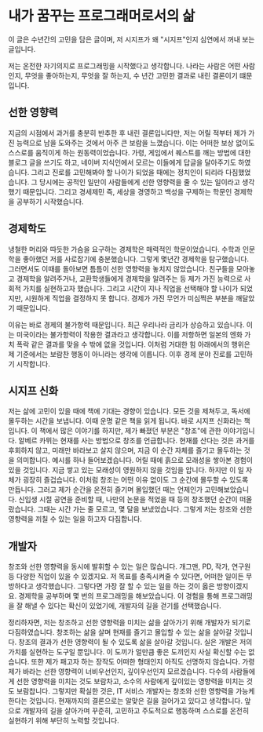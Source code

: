 # 내가 꿈꾸는 프로그래머로서의 삶

이 글은 수년간의 고민을 담은 글이며, 저 시지프가 왜 "시지프"인지 심연에서 꺼내 보는 글입니다.

저는 온전한 자기의지로 프로그래밍을 시작했다고 생각합니다. 나라는 사람은 어떤 사람인지, 무엇을 좋아하는지, 무엇을 잘 하는지, 수 년간 고민한 결과로 내린 결론이기 떄문입니다.

## 선한 영향력

지금의 시점에서 과거를 충분히 반추한 후 내린 결론입니다만, 저는 어릴 적부터 제가 가진 능력으로 남을 도와주는 것에서 아주 큰 보람을 느꼈습니다. 이는 어떠한 보상 없이도 스스로를 움직이게 하는 원동력이었습니다. 가령, 게임에서 퀘스트를 깨는 방법에 대한 블로그 글을 쓰기도 하고, 네이버 지식인에서 모르는 이들에게 답글을 달아주기도 하였습니다. 그리고 진로를 고민해봐야 할 나이가 되었을 때에는 정치인이 되리라 다짐했었습니다. 그 당시에는 공적인 일만이 사람들에게 선한 영향력을 줄 수 있는 일이라고 생각했기 때문입니다. 그리고 경세제민 즉, 세상을 경영하고 백성을 구제하는 학문인 경제학을 공부하기 시작했습니다.

## 경제학도

냉철한 머리와 따듯한 가슴을 요구하는 경제학은 매력적인 학문이었습니다. 수학과 인문학을 좋아했던 저를 사로잡기에 충분했습니다. 그렇게 몇년간 경제학을 탐구했습니다. 그러면서도 이때를 돌아보면 틈틈이 선한 영향력을 놓치지 않았습니다. 친구들을 모아놓고 경제학을 알려주거나, 교환학생들에게 경제학을 알려주는 등 제가 가진 능력으로 사회적 가치를 실현하고자 했습니다. 그리고 시간이 지나 직업을 선택해야 할 나이가 되었지만, 시원하게 직업을 결정하지 못 합니다. 경제가 가진 무언가 미심쩍은 부분을 깨달았기 때문입니다.

이유는 바로 경제의 불가항력 때문입니다. 최근 우리나라 금리가 상승하고 있습니다. 이는 미국이라는 불가항력이 작용한 결과라고 생각합니다. 이를 저항하면 일본의 엔화 가치 폭락 같은 결과를 맞을 수 밖에 없을 것입니다. 이처럼 거대한 힘 아래에서의 행위은 제 기준에서는 보람찬 행동이 아니라는 생각에 이릅니다. 이후 경제 분야 진로를 고민하기 시작합니다.

## 시지프 신화

저는 삶에 고민이 있을 때에 책에 기대는 경향이 있습니다. 모든 것을 제쳐두고, 독서에 몰두하는 시간을 보냅니다. 이때 운명 같은 책을 읽게 됩니다. 바로 시지프 신화라는 책입니다. 이 책에서 많은 이야기를 하지만, 제가 빠졌던 부분은 "창조"에 관한 이야기입니다. 알베르 카뮈는 현재를 사는 방법으로 창조를 언급합니다. 현재를 산다는 것은 과거를 후회하지 않고, 미래만 바라보고 살지 않으며, 지금 이 순간 자체를 즐기고 몰두하는 것을 의미합니다. 예시를 하나 들어보겠습니다. 어릴 때에 흙으로 모래성을 쌓아본 경험이 있을 것입니다. 지금 쌓고 있는 모래성이 영원하지 않을 것임을 압니다. 하지만 이 일 자체가 굉장히 즐겁습니다. 이처럼 창조는 어떤 이유 없이도 그 순간에 몰두할 수 있도록 만듭니다. 그러고 제가 순간을 온전히 즐기며 몰입했던 때는 언제인가 고민해보았습니다. 신입생 시절 공연을 준비할 때, 나만의 논문을 적었을 때 등의 창조했던 순간이 떠올랐습니다. 그때는 시간 가는 줄 모르고, 몇 달을 보냈었습니다. 그렇게 저는 창조와 선한 영향력을 끼칠 수 있는 일을 하고자 다짐합니다.

## 개발자

창조와 선한 영향력을 동시에 발휘할 수 있는 일은 많습니다. 개그맨, PD, 작가, 연구원 등 다양한 직업이 있을 수 있겠지요. 저 목표를 충족시켜줄 수 있다면, 어떠한 일이든 무방하다고 생각했습니다. 그렇다면 가장 잘 할 수 있는 일을 하는 것이 옳은 방향이겠지요. 경제학을 공부하며 몇 번의 프로그래밍을 해보았습니다. 이 경험을 통해 프로그래밍을 잘 해낼 수 있다는 확신이 있었기에, 개발자의 길을 걷기를 선택했습니다.

정리하자면, 저는 창조하고 선한 영향력을 미치는 삶을 살아가기 위해 개발자가 되기로 다짐하였습니다. 창조하는 삶을 살며 현재를 즐기고 몰입할 수 있는 삶을 살아갈 것입니다. 창조의 결과가 선한 영향력이 될 수 있도록 삶을 살아갈 것입니다. 실은 개발은 저의 가치를 실현하는 도구일 뿐입니다. 이 도끼가 얼만큼 좋은 도끼인지 사실 확신할 수는 없습니다. 또한 제가 패고자 하는 장작도 어떠한 형태인지 아직도 선명하지 않습니다. 가령 제가 바라는 선한 영향력이 너비우선인지, 깊이우선인지 모르겠습니다. 다수의 사람들에게 선한 영향력을 미치는 것도 보람차고, 소수의 사람에게 깊이있는 영향력을 미치는 것도 보람찹니다. 그렇지만 확실한 것은, IT 서비스 개발자는 창조와 선한 영향력을 가능케한다는 것입니다. 현재까지의 결론으로는 알맞은 길을 걸어가고 있다고 생각합니다. 앞으로 개발자의 길을 살아가며 꾸준히, 고민하고 주도적으로 행동하며 스스로를 온전히 실현하기 위해 부단히 노력할 것입니다.

